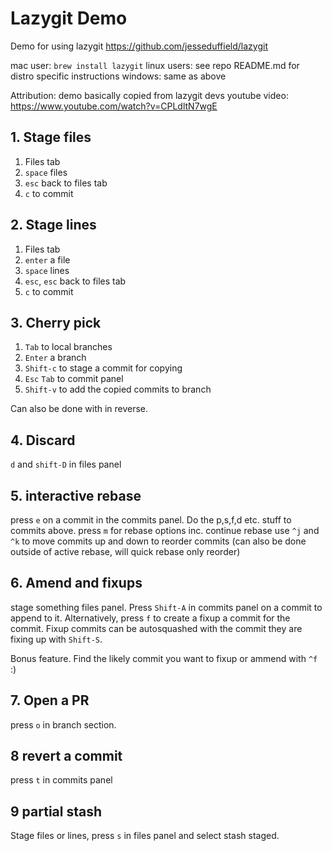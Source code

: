 # Lazygit Demo

Demo for using lazygit <https://github.com/jesseduffield/lazygit>

mac user: `brew install lazygit`
linux users: see repo README.md for distro specific instructions
windows: same as above

Attribution: demo basically copied from lazygit devs youtube video: <https://www.youtube.com/watch?v=CPLdltN7wgE>

## 1. Stage files

1. Files tab
2. `space` files
3. `esc` back to files tab
4. `c` to commit

## 2. Stage lines

1. Files tab
2. `enter` a file
3. `space` lines
4. `esc`, `esc` back to files tab
5. `c` to commit

## 3. Cherry pick

1. `Tab` to local branches
2. `Enter` a branch
3. `Shift-c` to stage a commit for copying
4. `Esc` `Tab` to commit panel
5. `Shift-v` to add the copied commits to branch

Can also be done with in reverse.

## 4. Discard

`d` and `shift-D` in files panel

## 5. interactive rebase

press `e` on a commit in the commits panel. Do the p,s,f,d etc. stuff to commits above. press `m` for rebase options inc. continue rebase
use `^j` and `^k` to move commits up and down to reorder commits (can also be done outside of active rebase, will quick rebase only reorder)

## 6. Amend and fixups

stage something files panel. Press `Shift-A` in commits panel on a commit to append to it. Alternatively, press `f` to create a fixup a commit for the commit.
Fixup commits can be autosquashed with the commit they are fixing up with `Shift-S`.

Bonus feature. Find the likely commit you want to fixup or ammend with `^f` :)

## 7. Open a PR

press `o` in branch section.

## 8 revert a commit

press `t` in commits panel

## 9 partial stash

Stage files or lines, press `s` in files panel and select stash staged.
